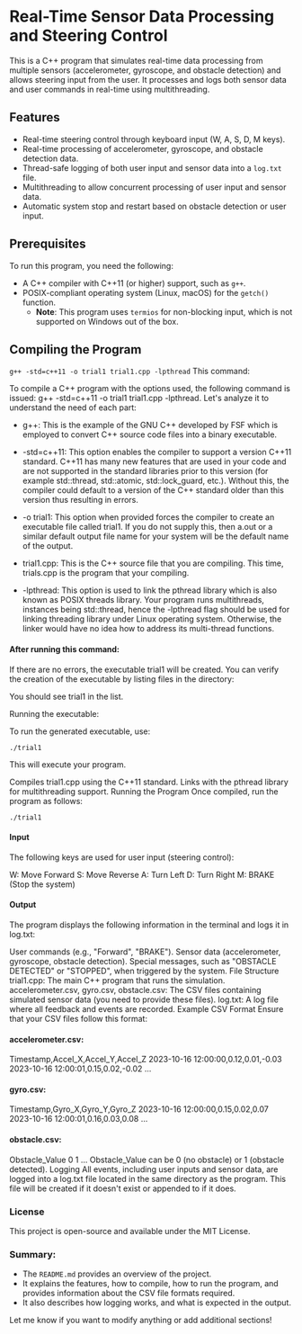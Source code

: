 # Real-Time Sensor Data Processing and Steering Control

This is a C++ program that simulates real-time data processing from multiple sensors (accelerometer, gyroscope, and obstacle detection) and allows steering input from the user. It processes and logs both sensor data and user commands in real-time using multithreading.

## Features
- Real-time steering control through keyboard input (W, A, S, D, M keys).
- Real-time processing of accelerometer, gyroscope, and obstacle detection data.
- Thread-safe logging of both user input and sensor data into a `log.txt` file.
- Multithreading to allow concurrent processing of user input and sensor data.
- Automatic system stop and restart based on obstacle detection or user input.

## Prerequisites
To run this program, you need the following:
- A C++ compiler with C++11 (or higher) support, such as `g++`.
- POSIX-compliant operating system (Linux, macOS) for the `getch()` function.
  - **Note**: This program uses `termios` for non-blocking input, which is not supported on Windows out of the box.

## Compiling the Program


`g++ -std=c++11 -o trial1 trial1.cpp -lpthread`
This command:

To compile a C++ program with the options used, the following command is issued: g++ -std=c++11 -o trial1 trial1.cpp -lpthread. Let's analyze it to understand the need of each part:

* g++: This is the example of the GNU C++ developed by FSF which is employed to convert C++ source code files into a binary executable.

* -std=c++11: This option enables the compiler to support a version C++11 standard. C++11 has many new features that are used in your code and are not supported in the standard libraries prior to this version (for example std::thread, std::atomic, std::lock_guard, etc.). Without this, the compiler could default to a version of the C++ standard older than this version thus resulting in errors.

* -o trial1: This option when provided forces the compiler to create an executable file called trial1. If you do not supply this, then a.out or a similar default output file name for your system will be the default name of the output.

* trial1.cpp: This is the C++ source file that you are compiling. This time, trials.cpp is the program that your compiling.

* -lpthread: This option is used to link the pthread library which is also known as POSIX threads library. Your program runs multithreads, instances being std::thread, hence the -lpthread flag should be used for linking threading library under Linux operating system. Otherwise, the linker would have no idea how to address its multi-thread functions.

#### After running this command:
If there are no errors, the executable trial1 will be created.
You can verify the creation of the executable by listing files in the directory:


You should see trial1 in the list.

Running the executable:

To run the generated executable, use:


    ./trial1
    
This will execute your program.

Compiles trial1.cpp using the C++11 standard.
Links with the pthread library for multithreading support.
Running the Program
Once compiled, run the program as follows:


    ./trial1
  
#### Input
The following keys are used for user input (steering control):

  W: Move Forward
  S: Move Reverse
  A: Turn Left
  D: Turn Right
  M: BRAKE (Stop the system)
#### Output
The program displays the following information in the terminal and logs it in log.txt:

User commands (e.g., "Forward", "BRAKE").
Sensor data (accelerometer, gyroscope, obstacle detection).
Special messages, such as "OBSTACLE DETECTED" or "STOPPED", when triggered by the system.
File Structure
trial1.cpp: The main C++ program that runs the simulation.
accelerometer.csv, gyro.csv, obstacle.csv: The CSV files containing simulated sensor data (you need to provide these files).
log.txt: A log file where all feedback and events are recorded.
Example CSV Format
Ensure that your CSV files follow this format:

#### accelerometer.csv:

Timestamp,Accel_X,Accel_Y,Accel_Z
2023-10-16 12:00:00,0.12,0.01,-0.03
2023-10-16 12:00:01,0.15,0.02,-0.02
...
#### gyro.csv:

Timestamp,Gyro_X,Gyro_Y,Gyro_Z
2023-10-16 12:00:00,0.15,0.02,0.07
2023-10-16 12:00:01,0.16,0.03,0.08
...
#### obstacle.csv:

Obstacle_Value
0
1
...
Obstacle_Value can be 0 (no obstacle) or 1 (obstacle detected).
Logging
All events, including user inputs and sensor data, are logged into a log.txt file located in the same directory as the program. This file will be created if it doesn't exist or appended to if it does.

### License
This project is open-source and available under the MIT License.



### Summary:
- The `README.md` provides an overview of the project.
- It explains the features, how to compile, how to run the program, and provides information about the CSV file formats required.
- It also describes how logging works, and what is expected in the output.

Let me know if you want to modify anything or add additional sections!
